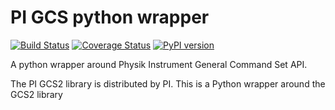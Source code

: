 # PI GCS python wrapper

[![Build Status][travis]][travislink]  [![Coverage Status][coveralls]][coverallslink]  [![PyPI version][pypiversion]][pypiversionlink]

A python wrapper around Physik Instrument General Command Set API.

The PI GCS2 library is distributed by PI. This is a Python wrapper around the GCS2 library

[travis]: https://travis-ci.com/lbusoni/pi_gcs.svg?branch=master "go to travis"
[travislink]: https://travis-ci.com/lbusoni/pi_gcs
[coveralls]: https://coveralls.io/repos/github/lbusoni/pi_gcs/badge.svg?branch=master "go to coveralls"
[coverallslink]: https://coveralls.io/github/lbusoni/pi_gcs
[pypiversion]: https://badge.fury.io/py/pi_gcs.svg
[pypiversionlink]: https://badge.fury.io/py/pi_gcs
